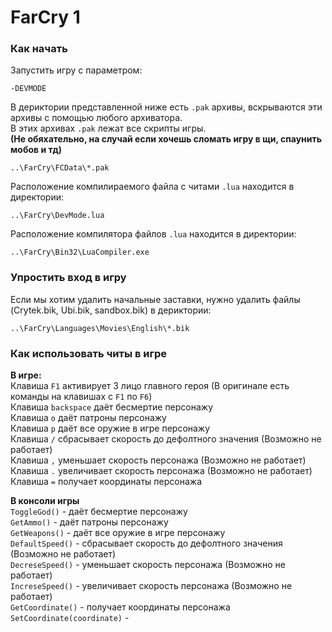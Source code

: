 # FarCry 1

### Как начать
Запустить игру с параметром:  
```Console
-DEVMODE
```

В дериктории представленной ниже есть `.pak` архивы, вскрываются эти архивы с помощью любого архиватора.  
В этих архивах `.pak` лежат все скрипты игры.  
**(Не обяхательно, на случай если хочешь сломать игру в щи, спаунить мобов и тд)**  
```Console
..\FarCry\FCData\*.pak
```

Расположение компилираемого файла с читами `.lua` находится в директории:  
```Console
..\FarCry\DevMode.lua
```

Расположение компилятора файлов `.lua` находится в директории:  
```Console
..\FarCry\Bin32\LuaCompiler.exe 
```

### Упростить вход в игру  
Если мы хотим удалить начальные заставки, нужно удалить файлы (Crytek.bik, Ubi.bik, sandbox.bik) в дериктории:  
```Console
..\FarCry\Languages\Movies\English\*.bik
```

### Как использовать читы в игре
**В игре:**  
Клавиша `F1` активирует 3 лицо главного героя (В оригинале есть команды на клавишах с `F1` по `F6`)  
Клавиша `backspace` даёт бесмертие персонажу  
Клавиша `o` даёт патроны персонажу  
Клавиша `p` даёт все оружие в игре персонажу  
Клавиша `/` сбрасывает скорость до дефолтного значения (Возможно не работает)  
Клавиша `,` уменьшает скорость персонажа (Возможно не работает)  
Клавиша `.` увеличивает скорость персонажа (Возможно не работает)  
Клавиша `=` получает координаты персонажа  

**В консоли игры**  
`ToggleGod()` - даёт бесмертие персонажу  
`GetAmmo()` - даёт патроны персонажу  
`GetWeapons()` - даёт все оружие в игре персонажу  
`DefaultSpeed()` - сбрасывает скорость до дефолтного значения (Возможно не работает)  
`DecreseSpeed()` - уменьшает скорость персонажа (Возможно не работает)  
`IncreseSpeed()` - увеличивает скорость персонажа (Возможно не работает)  
`GetCoordinate()` - получает координаты персонажа  
`SetCoordinate(coordinate)` -   
